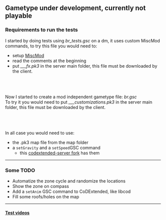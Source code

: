## Gametype under development, currently not playable

### Requirements to run the tests

I started by doing tests using *br_tests.gsc* on a dm, it uses custom MiscMod commands, to try this file you would need to:
- setup [MiscMod](https://cod.pm/guide/d0da8d/installing-and-configuring-codam-miscmod)
- read the comments at the beginning
- put *___fx.pk3* in the server main folder, this file must be downloaded by the client.
###### `          `
Now I started to create a mod independent gametype file: *br.gsc*  
To try it you would need to put *___customizations.pk3* in the server main folder, this file must be downloaded by the client.
###### `          `
In all case you would need to use:
- the .pk3 map file from the map folder
- a `setGravity` and a `setSpeed`GSC command
  - this [codextended-server fork](https://github.com/raphael12333/codextended-server/tree/main) has them
___
### Some TODO
- Automatize the zone cycle and randomize the locations
- Show the zone on compass
- Add a `setAnim` GSC command to CoDExtended, like libcod
- Fill some roofs/holes on the map
___
#### [Test videos](https://www.youtube.com/playlist?list=PLTiI1XPSd-uVS_saGvqfgk7hgguxHc1Y0)
